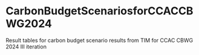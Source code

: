 # CarbonBudgetScenariosforCCACCBWG2024
Result tables for carbon budget scenario results from TIM for CCAC CBWG 2024 III iteration
